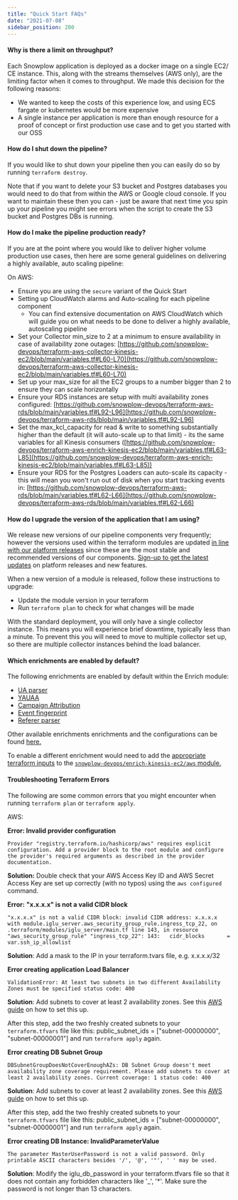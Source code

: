```yaml
---
title: "Quick Start FAQs"
date: "2021-07-08"
sidebar_position: 200
---
```


#### Why is there a limit on throughput? 

Each Snowplow application is deployed as a docker image on a single EC2/ CE instance. This, along with the streams themselves (AWS only), are the limiting factor when it comes to throughput. We made this decision for the following reasons:

- We wanted to keep the costs of this experience low, and using ECS fargate or kubernetes would be more expensive 
- A single instance per application is more than enough resource for a proof of concept or first production use case and to get you started with our OSS

#### How do I shut down the pipeline?

If you would like to shut down your pipeline then you can easily do so by running `terraform destroy`.

Note that if you want to delete your S3 bucket and Postgres databases you would need to do that from within the AWS or Google cloud console. If you want to maintain these then you can - just be aware that next time you spin up your pipeline you might see errors when the script to create the S3 bucket and Postgres DBs is running.

#### How do I make the pipeline production ready?

If you are at the point where you would like to deliver higher volume production use cases, then here are some general guidelines on delivering a highly available, auto scaling pipeline:

On AWS:

- Ensure you are using the `secure` variant of the Quick Start
- Setting up CloudWatch alarms and Auto-scaling for each pipeline component
    - You can find extensive documentation on AWS CloudWatch which will guide you on what needs to be done to deliver a highly available, autoscaling pipeline
- Set your Collector min_size to 2 at a minimum to ensure availability in case of availability zone outages: [https://github.com/snowplow-devops/terraform-aws-collector-kinesis-ec2/blob/main/variables.tf#L60-L70](https://github.com/snowplow-devops/terraform-aws-collector-kinesis-ec2/blob/main/variables.tf#L60-L70)
- Set up your max_size for all the EC2 groups to a number bigger than 2 to ensure they can scale horizontally
- Ensure your RDS instances are setup with multi availability zones configured: [https://github.com/snowplow-devops/terraform-aws-rds/blob/main/variables.tf#L92-L96](https://github.com/snowplow-devops/terraform-aws-rds/blob/main/variables.tf#L92-L96)
- Set the max_kcl_capacity for read & write to something substantially higher than the default (it will auto-scale up to that limit) - its the same variables for all Kinesis consumers ([https://github.com/snowplow-devops/terraform-aws-enrich-kinesis-ec2/blob/main/variables.tf#L63-L85](https://github.com/snowplow-devops/terraform-aws-enrich-kinesis-ec2/blob/main/variables.tf#L63-L85))
- Ensure your RDS for the Postgres Loaders can auto-scale its capacity - this will mean you won't run out of disk when you start tracking events in: [https://github.com/snowplow-devops/terraform-aws-rds/blob/main/variables.tf#L62-L66](https://github.com/snowplow-devops/terraform-aws-rds/blob/main/variables.tf#L62-L66)

#### How do I upgrade the version of the application that I am using?

We release new versions of our pipeline components very frequently; however the versions used within the terraform modules are updated [in line with our platform releases](https://snowplowanalytics.com/blog/2021/04/29/introducing-snowplow-21-04-pennine-alps/) since these are the most stable and recommended versions of our components. [Sign-up to get the latest updates](https://go.snowplowanalytics.com/get-snowplow-technology-updates) on platform releases and new features.  

When a new version of a module is released, follow these instructions to upgrade: 

- Update the module version in your terraform
- Run `terraform plan` to check for what changes will be made

With the standard deployment, you will only have a single collector instance. This means you will experience brief downtime, typically less than a minute. To prevent this you will need to move to multiple collector set up, so there are multiple collector instances behind the load balancer.

#### Which enrichments are enabled by default?

The following enrichments are enabled by default within the Enrich module:

- [UA parser](/docs/enriching-your-data/available-enrichments/ua-parser-enrichment/index.md)
- [YAUAA](/docs/enriching-your-data/available-enrichments/yauaa-enrichment/index.md) 
- [Campaign Attribution](/docs/enriching-your-data/available-enrichments/campaign-attribution-enrichment/index.md)
- [Event fingerprint](/docs/enriching-your-data/available-enrichments/event-fingerprint-enrichment/index.md) 
- [Referer parser](/docs/enriching-your-data/available-enrichments/referrer-parser-enrichment/index.md)

Other available enrichments enrichments and the configurations can be found [here.](/docs/enriching-your-data/available-enrichments/index.md)

To enable a different enrichment would need to add the [appropriate terraform inputs](https://registry.terraform.io/modules/snowplow-devops/enrich-kinesis-ec2/aws/latest?tab=inputs) to the [`snowplow-devops/enrich-kinesis-ec2/aws` module.](https://github.com/snowplow/quickstart-examples/blob/main/terraform/aws/pipeline/default/main.tf#L111-L139)

#### Troubleshooting Terraform Errors

The following are some common errors that you might encounter when running `terraform plan` or `terraform apply`.

AWS:

**Error: Invalid provider configuration**

`Provider "registry.terraform.io/hashicorp/aws" requires explicit configuration. Add a provider block to the root module and configure the provider's required arguments as described in the provider documentation.`

**Solution:** Double check that your AWS Access Key ID and AWS Secret Access Key are set up correctly (with no typos) using the `aws configured` command.

**Error:** **"x.x.x.x" is not a valid CIDR block**

`"x.x.x.x" is not a valid CIDR block: invalid CIDR address: x.x.x.x with module.iglu_server.aws_security_group_rule.ingress_tcp_22, on .terraform/modules/iglu_server/main.tf line 143, in resource "aws_security_group_rule" "ingress_tcp_22": 143:   cidr_blocks       = var.ssh_ip_allowlist`

**Solution**: Add a mask to the IP in your terraform.tvars file, e.g. x.x.x.x/32

**Error creating application Load Balancer**

`ValidationError: At least two subnets in two different Availability Zones must be specified status code: 400`

**Solution**: Add subnets to cover at least 2 availability zones. See this [AWS guide](https://docs.aws.amazon.com/AmazonECS/latest/developerguide/create-public-private-vpc.html) on how to set this up.

After this step, add the two freshly created subnets to your `terraform.tfvars` file like this: public_subnet_ids = ["subnet-00000000", "subnet-00000001"] and run `terraform apply` again.

**Error creating DB Subnet Group**

`DBSubnetGroupDoesNotCoverEnoughAZs: DB Subnet Group doesn't meet availability zone coverage requirement. Please add subnets to cover at least 2 availability zones. Current coverage: 1 status code: 400`

**Solution**: Add subnets to cover at least 2 availability zones. See this [AWS guide](https://docs.aws.amazon.com/AmazonECS/latest/developerguide/create-public-private-vpc.html) on how to set this up.

After this step, add the two freshly created subnets to your `terraform.tfvars` file like this: public_subnet_ids = ["subnet-00000000", "subnet-00000001"] and run `terraform apply` again. 

**Error creating DB Instance: InvalidParameterValue**

`The parameter MasterUserPassword is not a valid password. Only printable ASCII characters besides '/', '@', '"', ' ' may be used.`

**Solution**: Modify the iglu_db_password in your terraform.tfvars file so that it does not contain any forbidden characters like '_', '\*'. Make sure the password is not longer than 13 characters.

